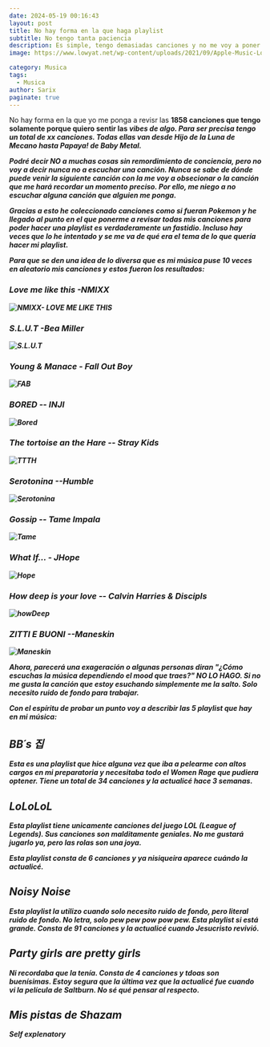 ```yaml
---
date: 2024-05-19 00:16:43
layout: post
title: No hay forma en la que haga playlist
subtitle: No tengo tanta paciencia 
description: Es simple, tengo demasiadas canciones y no me voy a poner a revisar todas cada vez que quiera hacer una playlist. 
image: https://www.lowyat.net/wp-content/uploads/2021/09/Apple-Music-Logo.jpg

category: Musica
tags:
  - Musica
author: Sarix
paginate: true
---
```


No hay forma en la que yo me ponga a revisr las **1858 <strong>** canciones que tengo solamente porque quiero sentir las *vibes <em>* de algo. Para ser precisa tengo un total de xx canciones. 
Todas ellas van desde Hijo de la Luna de Mecano hasta Papaya! de Baby Metal. 

Podré decir **NO<strong>** a muchas cosas sin remordimiento de conciencia, pero no voy a decir nunca no a escuchar una canción. Nunca se sabe de dónde puede venir la siguiente canción con la me voy a obsecionar o la canción que me hará recordar un momento preciso. Por ello, me niego a no escuchar alguna canción que alguien me ponga. 

Gracias a esto he coleccionado canciones como si fueran Pokemon y he llegado al punto en el que ponerme a revisar todas mis canciones para poder hacer una playlist es verdaderamente un fastidio. Incluso hay veces que lo he intentado y se me va de qué era el tema de lo que quería hacer mi playlist. 
<!--page-->
Para que se den una idea de lo diversa que es mi música puse 10 veces en aleatorio mis canciones y estos fueron los resultados: 

### Love me like this -NMIXX 
![NMIXX- LOVE ME LIKE THIS](https://www.lovinkproject.com/wp-content/uploads/2021/03/14982D24-346E-4F6B-BC15-59DBE078C81F.jpeg)

### S.L.U.T -Bea Miller 
![S.L.U.T](https://i.ytimg.com/vi/Vqiwr6fudeo/maxresdefault.jpg)

### Young & Manace - Fall Out Boy 
![FAB](https://diy-magazine.s3.amazonaws.com/d/diy/Artists/F/Fall-Out-Boy/DIY-71/FOB-4.jpg) 

### BORED -- INJI 
![Bored](https://is2-ssl.mzstatic.com/image/thumb/Music116/v4/bb/fe/f1/bbfef139-b847-fd6c-9e24-54157bf6094d/23UMGIM44527.rgb.jpg/1200x1200bf-60.jpg)

### The tortoise an the Hare -- Stray Kids 
![TTTH](https://www.lyrical-nonsense.com/wp-content/uploads/2020/09/Stray-Kids-IN-LIFE.jpg)

### Serotonina --Humble 
![Serotonina](https://is1-ssl.mzstatic.com/image/thumb/Music126/v4/d2/3f/2a/d23f2a2d-979b-1a96-08d4-753e4b9f3a92/196589939357.jpg/1200x1200bf-60.jpg)

### Gossip -- Tame Impala
![Tame](https://i.pinimg.com/originals/ac/9a/8c/ac9a8c9b86b58c027c256369fb2d5b1d.jpg)

### What If... - JHope
![Hope](https://imgix.bustle.com/uploads/image/2022/7/18/b92ad37a-f99a-4ba4-bc4f-d3fb22d38240-_-j-hope-of-bts_jack-in-the-box_album-cover-artwork.jpg?w=653&fit=crop&crop=faces&auto=format%2Ccompress&q=50&dpr=2)

### How deep is your love -- Calvin Harries & Discipls
![howDeep](https://images.rapgenius.com/25829394b073d0e9d865b00a8f91403d.1000x1000x1.jpg)

### ZITTI E BUONI --Maneskin
![Maneskin](https://static.displate.com/857x1200/displate/2021-08-02/41bf8ef1c2c0ea4a38ce5b5be23b16e8_d23cbb808732678642d336d10381d1e7.jpg)



Ahora, parecerá una exageración o algunas personas diran "¿Cómo escuchas la música dependiendo el mood que traes?" NO LO HAGO. Si no me gusta la canción que estoy esuchando simplemente me la salto. Solo necesito ruido de fondo para trabajar. 

Con el espíritu de probar un punto voy a describir las *5* playlist que hay en mi música:

## BB´s 집
Esta es una playlist que hice alguna vez que iba a pelearme con altos cargos en mi preparatoria y necesitaba todo el Women Rage que pudiera optener. Tiene un total de 34 canciones y la actualicé hace 3 semanas. 

## LoLoLoL
Esta playlist tiene *unicamente* canciones del juego LOL (League of Legends). 
Sus canciones son malditamente geniales. No me gustará jugarlo ya, pero las rolas son una joya. 

Esta playlist consta de 6 canciones y ya nisiqueira aparece cuándo la actualicé. 

## Noisy Noise 
Esta playlist la utilizo cuando solo necesito ruido de fondo, pero literal ruido de fondo. No letra, solo *pew pew pow pow pew*. Esta playlist si está grande. Consta de 91 canciones y la actualicé cuando Jesucristo revivió. 

## Party girls are pretty girls
Ni recordaba que la tenía. Consta de 4 canciones y tdoas son buenísimas. Estoy segura que la última vez que la actualicé fue cuando vi la película de Saltburn. No sé qué pensar al respecto. 

## Mis pistas de Shazam

**Self explenatory<strong>**


<!--page-->